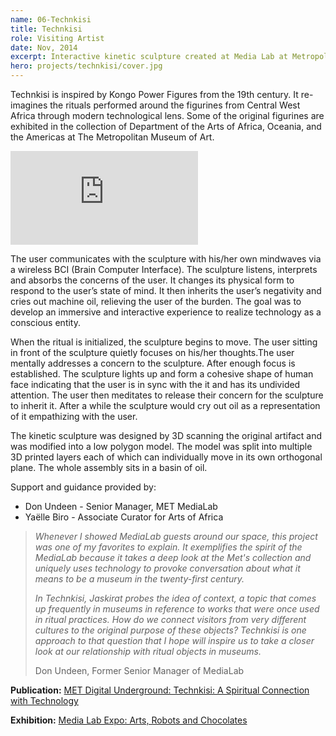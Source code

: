 ```yaml
---
name: 06-Technkisi
title: Technkisi
role: Visiting Artist
date: Nov, 2014
excerpt: Interactive kinetic sculpture created at Media Lab at Metropolitan Museum of Art. It adapts it's physical form in response to the user’s state of mind.
hero: projects/technkisi/cover.jpg
---
```


<image-responsive imageURL='projects/technkisi/img-1.jpg' class='pad-v'/>

Technkisi is inspired by Kongo Power Figures from the 19th century. It re-imagines the rituals performed around the figurines from Central West Africa through modern technological lens. Some of the original figurines are exhibited in the collection of Department of the Arts of Africa, Oceania, and the Americas at The Metropolitan Museum of Art.

<div class='embed-container'><iframe src='https://player.vimeo.com/video/114450990' frameborder='0' webkitAllowFullScreen mozallowfullscreen allowFullScreen></iframe></div>

The user communicates with the sculpture with his/her own mindwaves via a wireless BCI (Brain Computer Interface). The sculpture listens, interprets and absorbs the concerns of the user. It changes its physical form to respond to the user’s state of mind. It then inherits the user’s negativity and cries out machine oil, relieving the user of the burden. The goal was to develop an immersive and interactive experience to realize technology as a conscious entity.

When the ritual is initialized, the sculpture begins to move. The user sitting in front of the sculpture quietly focuses on his/her thoughts.The user mentally addresses a concern to the sculpture. After enough focus is established. The sculpture lights up and form a cohesive shape of human face indicating that the user is in sync with the it and has its undivided attention. The user then meditates to release their concern for the sculpture to inherit it. After a while the sculpture would cry out oil as a representation of it empathizing with the user.


<image-responsive imageURL='projects/technkisi/img-2.jpg' class='pad-v'/>

The kinetic sculpture was designed by 3D scanning the original artifact and was modified into a low polygon model. The model was split into multiple 3D printed layers each of which can individually move in its own orthogonal plane. The whole assembly sits in a basin of oil.

Support and guidance provided by:
- Don Undeen - Senior Manager, MET MediaLab
- Yaëlle Biro - Associate Curator for Arts of Africa

> *Whenever I showed MediaLab guests around our space, this project was one of my favorites to explain. It exemplifies the spirit of the MediaLab because it takes a deep look at the Met's collection and uniquely uses technology to provoke conversation about what it means to be a museum in the twenty-first century.*
>
> *In Technkisi, Jaskirat probes the idea of context, a topic that comes up frequently in museums in reference to works that were once used in ritual practices. How do we connect visitors from very different cultures to the original purpose of these objects? Technkisi is one approach to that question that I hope will inspire us to take a closer look at our relationship with ritual objects in museums.*
> 
> Don Undeen, Former Senior Manager of MediaLab

**Publication:**
[MET Digital Underground: Technkisi: A Spiritual Connection with Technology](https://www.metmuseum.org/blogs/digital-underground/2015/technkisi#)

**Exhibition:**
[Media Lab Expo: Arts, Robots and Chocolates](https://www.metmuseum.org/blogs/digital-underground/2015/the-medialab-fall-2014-expo)